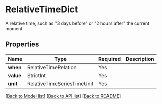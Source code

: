 # RelativeTimeDict

A relative time, such as "3 days before" or "2 hours after" the current moment.


## Properties
| Name | Type | Required | Description |
| ------------ | ------------- | ------------- | ------------- |
**when** | RelativeTimeRelation | Yes |  |
**value** | StrictInt | Yes |  |
**unit** | RelativeTimeSeriesTimeUnit | Yes |  |


[[Back to Model list]](../../README.md#models-v2-link) [[Back to API list]](../../README.md#documentation-for-api-endpoints) [[Back to README]](../../README.md)
